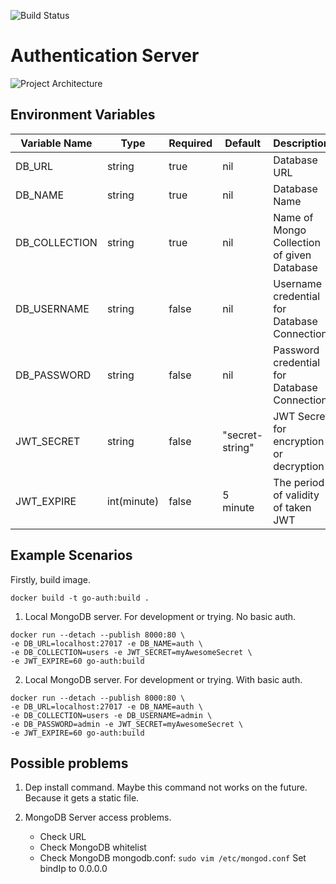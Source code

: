 ![Build Status](http://34.74.167.3/api/badges/kalderasoft/go-auth/status.svg)

# Authentication Server

![Project Architecture](https://github.com/kalderasoft/go-auth/raw/master/static/architecture.png)

## Environment Variables

|Variable Name|Type|Required|Default|Description|
|---|---|---|---|---|
|DB_URL|string|true|nil|Database URL|
|DB_NAME|string|true|nil|Database Name|
|DB_COLLECTION|string|true|nil|Name of Mongo Collection of given Database|
|DB_USERNAME|string|false|nil|Username credential for Database Connection|
|DB_PASSWORD|string|false|nil|Password credential for Database Connection|
|JWT_SECRET|string|false|"secret-string"|JWT Secret for encryption or decryption|
|JWT_EXPIRE|int(minute)|false|5 minute|The period of validity of taken JWT|

## Example Scenarios

Firstly, build image.
```
docker build -t go-auth:build .
```

1. Local MongoDB server. For development or trying. No basic auth.

```
docker run --detach --publish 8000:80 \ 
-e DB_URL=localhost:27017 -e DB_NAME=auth \
-e DB_COLLECTION=users -e JWT_SECRET=myAwesomeSecret \
-e JWT_EXPIRE=60 go-auth:build
```

2. Local MongoDB server. For development or trying. With basic auth.
```
docker run --detach --publish 8000:80 \ 
-e DB_URL=localhost:27017 -e DB_NAME=auth \
-e DB_COLLECTION=users -e DB_USERNAME=admin \
-e DB_PASSWORD=admin -e JWT_SECRET=myAwesomeSecret \
-e JWT_EXPIRE=60 go-auth:build
```

## Possible problems
1. Dep install command. Maybe this command not works on the future. 
Because it gets a static file.

2. MongoDB Server access problems.
    * Check URL
    * Check MongoDB whitelist
    * Check MongoDB mongodb.conf: 
    ``sudo vim /etc/mongod.conf``
    Set bindIp to 0.0.0.0